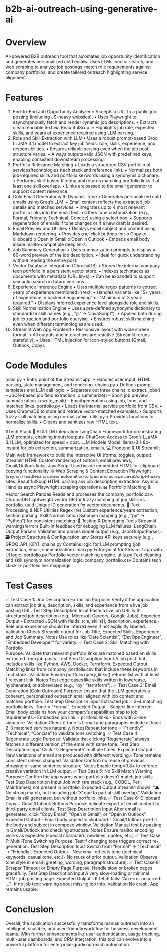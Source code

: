 # b2b-ai-outreach-using-generative-ai

# Overview
AI-powered B2B outreach tool that automates job opportunity identification and generates personalized cold emails. Uses LLMs, vector search, and web scraping to analyze job postings, match role requirements against company portfolios, and create tailored outreach highlighting service alignment.

# Features
1. End-to-End Job Opportunity Analyzer
•	Accepts a URL to a public job posting (including JS-heavy websites).
•	Uses Playwright to asynchronously fetch and render dynamic job descriptions.
•	Extracts clean readable text via BeautifulSoup.
•	Highlights job role, expected skills, and years of experience required using LLM parsing.
2. Role and Skill Extraction with LLM
•	Uses a robust prompt-based Groq LLaMA 3.1 model to extract key job fields: role, skills, experience, and responsibilities.
•	Ensures reliable parsing even when the job post structure varies.
•	Always outputs valid JSON with predefined keys, enabling consistent downstream processing.
3. Portfolio Relevance Matching
•	Loads a structured CSV portfolio of services/technologies (tech stack and reference link).
•	Normalizes both job-required skills and portfolio keywords using a synonyms dictionary.
•	Performs skill-based filtering and returns matching portfolio links if at least one skill overlaps.
•	Links are passed to the email generator to support content relevance.
4. Cold Email Generator with Dynamic Tone
•	Generates personalized cold emails using Groq’s LLM.
•	Email content reflects the extracted job details and matched services.
•	Integrates up to 4 most relevant portfolio links into the email text.
•	Offers tone customization (e.g., Formal, Friendly, Technical, Concise) using a select box.
•	Supports regeneration of emails if tone changes or if a new draft is desired.
5. Email Preview and Utilities
•	Displays email subject and content using Markdown rendering.
•	Provides one-click buttons for:
o	Copy to clipboard
o	Open in Gmail
o	Open in Outlook
•	Embeds email body inside mailto-compatible deep links.
6. Job Summary Generation
•	Uses summarization prompts to display a 60-word preview of the job description.
•	Ideal for quick understanding without reading the entire post.
7. Vector Database Integration (ChromaDB)
•	Stores the internal company tech portfolio in a persistent vector store.
•	Indexes tech stacks as documents with metadata (URL links).
•	Can be expanded to support semantic search in future versions.
8. Experience Inference Engine
•	Uses multiple regex patterns to extract years of experience mentioned in text.
•	Handles variants like "5+ years of experience in backend engineering" or "Minimum of 3 years required."
•	Displays inferred experience level alongside role and skills.
9. Skill Normalization Engine
•	Uses a pre-defined synonyms dictionary to standardize skill names (e.g., "js" → "JavaScript").
•	Applied both during job extraction and portfolio querying.
•	Ensures robust skill matching even when different terminologies are used.
10. Streamlit Web App Frontend
•	Responsive layout with wide screen format.
•	All outputs and interactions are reactive (Streamlit reruns statefully).
•	Uses HTML injection for icon-styled buttons (Gmail, Outlook, Copy).

# Code Modules
main.py
•	Entry point of the Streamlit app.
•	Handles user input, HTML parsing, state management, and rendering.
chains.py
•	Defines prompt templates and LLM call logic.
•	Separates out three chains:
o	extract_jobs() – JSON-based job field extraction.
o	summarize() – Short job preview summarization.
o	write_mail() – Email generation using job, tone, and matched links.
portfolio.py
•	Loads the internal service portfolio from CSV.
•	Uses ChromaDB to store and retrieve vector-matched examples.
•	Supports fuzzy skill matching using normalization.
utils.py
•	Provides functions to normalize skills.
•	Cleans and sanitizes raw HTML text.

#Tech Stack
🧠  AI & LLM Integration
LangChain	Framework for orchestrating LLM prompts, chaining inputs/outputs.
ChatGroq	Access to Groq’s LLaMA 3.1 LLM, optimized for speed + cost.
LLM Models	Model: llama-3.1-8b-instant for job extraction, summarization, emails.
💻  Frontend & UI
Streamlit	Main web framework to build the interactive UI (forms, toggles, output).
Streamlit HTML	Custom rendering of buttons, email previews, Gmail/Outlook links.
JavaScript	Used inside embedded HTML for clipboard copying functionality.
🌐  Web Scraping & Content Extraction
Playwright (async)	Headless browser automation to load and scrape JavaScript-heavy sites.
BeautifulSoup	HTML parsing and job description extraction.
Asyncio	Handles async Playwright scraping operations.
📊  Portfolio Matching & Vector Search
Pandas	Reads and processes the company_portfolio.csv.
ChromaDB	Lightweight vector DB for fuzzy matching of job skills vs portfolio.
uuid	Unique ID generation for vector documents.
🔎  Text Processing & NLP Utilities
Regex (re)	Custom experience/years extraction, section parsing.
Skill Normalization	Synonym mapping (e.g., “py” → “Python”) for consistent matching.
🧪  Testing & Debugging Tools
Streamlit warnings/errors	Built-in feedback for debugging LLM failures.
LangChain Output Parsers	Validates and parses model output (e.g., JsonOutputParser).
🗃️  Project Structure & Configuration
.env	  Stores API keys securely (e.g., GROQ_API_KEY).
chains.py	  Contains logic for LLM prompting (job extraction, email, summarization).
main.py	  Entry-point for Streamlit app with UI logic.
portfolio.py	  Portfolio vector matching engine.
utils.py	  Text cleaning and skill synonym normalization logic.
company_portfolio.csv	  Contains tech stack → portfolio link mappings.

# Test Cases
✅ Test Case 1: Job Description Extraction
Purpose: Verify if the application can extract job title, description, skills, and experience from a live job posting URL.
Test Step	Description
Input	Paste a live job URL with structured job description (e.g., Microsoft Careers, Google Jobs).
Expected Output	- Extracted JSON with fields: role, skills[], description, experience.- Role and experience should be inferred even if not explicitly labeled.
Validation	Check Streamlit output for Job Title, Expected Skills, Experience, and Job Summary.
Notes	Use roles like “Data Scientist”, “DevOps Engineer”, “Embedded Developer” for variety.
✅ Test Case 2: Skill Matching with Portfolio	
Purpose: Validate that relevant portfolio links are matched based on skills extracted from job posts.
Test Step	Description
Input	A job post that includes skills like Python, AWS, Docker, Terraform.
Expected Output	Matching links from company_portfolio.csv that include these keywords in Techstack.
Validation	Ensure portfolio.query_links() returns list with at least 1 relevant link.
Notes	Test edge cases like skills written in lowercase, hyphenated, or abbreviated (e.g., “py”, “terraform”).
✅ Test Case 3: Email Generation (Cold Outreach)
Purpose: Ensure that the LLM generates a coherent, personalized outreach email aligned with job context and matched portfolio.
Test Step	Description
Input	Extracted job + 3–4 matching portfolio links. Tone = “Formal”.
Expected Output	- Subject line inferred.- Email body explains how your company’s capabilities map to job requirements.- Embedded job link + portfolio links.- Ends with 3-line signature.
Validation	Check if tone is formal and paragraphs include at least 2–3 matched services naturally.
Notes	Repeat for tone = “Friendly”, “Technical”, “Concise” to validate tone switching.
✅  Test Case 4: Regenerate Logic
Purpose: Validate that clicking “Regenerate” always fetches a different version of the email with same tone.
Test Step	Description
Input	Click “✨ Regenerate” multiple times.
Expected Output	- New variations of email are produced with different wording.- Tone remains consistent unless changed.
Validation	Confirm no reuse of previous phrasing or same sentence structure.
Notes	Enable temp=0.8+ to enforce creative variation in LLM output.
✅  Test Case 5: No Skill Match Warning
Purpose: Confirm the app warns when portfolio doesn’t match job skills.
Test Step	Description
Input	Job with rare stack (e.g., COBOL, Perl, Mainframes) not present in portfolio.
Expected Output	Streamlit shows: “⚠️ No strong match, but including job ‘X’ due to partial skill overlap.”
Validation	Email is still generated, but without portfolio links.
✅  Test Case 6: Clipboard Copy + Gmail/Outlook Buttons
Purpose: Validate export of email content to third-party email clients.
Test Step	Description
Input	After email is generated, click “Copy Email”, “Open in Gmail”, or “Open in Outlook”.
Expected Output	- Email body copied to clipboard.- Gmail/Outlook pre-fill the body and subject in compose window.
Validation	Manual test by pasting in Gmail/Outlook and checking structure.
Notes	Ensure mailto: encoding works as expected (special characters, newlines, quotes, etc.)
✅  Test Case 7: Multi-Tone Switching
Purpose: Test if changing tone triggers correct re-generation.
Test Step	Description
Input	Switch from “Formal” → “Technical” → “Friendly”.
Expected Output	- New email reflects tone (technical keywords, casual tone, etc.)- No reuse of prior output.
Validation	Observe tone style in email (greeting, wording, paragraph structure).
✅  Test Case 8: Scraper Timeout or Empty Page
Purpose: Handle slow or broken pages gracefully.
Test Step	Description
Input	A very slow-loading or minimal HTML job posting page.
Expected Output	- If fetch fails: “An error occurred: …”- If no job text: warning about missing job info.
Validation	No crash. App remains usable.

# Conclusion
Overall, the application successfully transforms manual outreach into an intelligent, scalable, and user-friendly workflow for business development teams. With further enhancements like user authentication, usage tracking, multi-user dashboards, and CRM integration, this tool can evolve into a powerful platform for enterprise-grade outreach automation.
